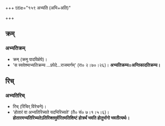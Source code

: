 +++
title="१५९ अभ्यति (अभि+अति)"

+++

## क्रम्
### अभ्यतिक्रम्
- क्रम् (क्रमु पादविक्षेपे)।
- 'स स्ववेश्माभ्यतिक्रम्य …प्रपेदे…राजमार्गम्' (रा० २।७०।२६)। **अभ्यतिक्रम्य=अन्तिकादतिक्रम्य।**

## रिच्
### अभ्यतिरिच्
- रिच् (रिचिर् विरेचने)।
- 'होतारं वा अभ्यतिरिच्यते यदभिरिच्यते' (तै० सं० ७।१।५।६)। **होतारमभ्यतिरिच्यतेऽतिरिक्तमुर्वरितमतिशिष्टं होत्रर्थं भवति होतुर्भागो भवतीत्यर्थः।**
